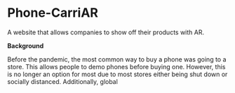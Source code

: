 # Phone-CarriAR

A website that allows companies to show off their products with AR.

**Background**

Before the pandemic, the most common way to buy a phone was going to a store. This allows people to demo phones before buying one. However, this is no longer an option for most due to most stores either being shut down or socially distanced. Additionally, global